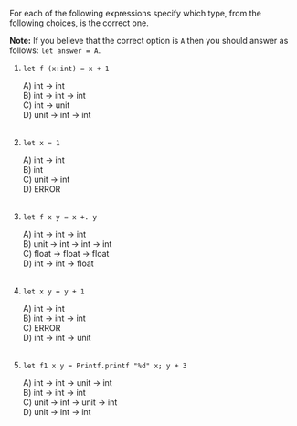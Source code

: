 For each of the following expressions specify which type, from the following choices, is the correct one.

**Note:** If you believe that the correct option is `A` then you should answer as follows: `let answer = A`.

1. `let f (x:int) = x + 1`

    A) int -> int<br />
    B) int -> int -> int<br />
    C) int -> unit<br />
    D) unit -> int -> int<br /><br />

2. `let x = 1`

    A) int -> int<br />
    B) int<br />
    C) unit -> int<br />
    D) ERROR<br /><br />

3. `let f x y = x +. y`

    A) int -> int -> int<br />
    B) unit -> int -> int -> int<br />
    C) float -> float -> float<br />
    D) int -> int -> float<br /><br />

4. `let x y = y + 1`

    A) int -> int<br />
    B) int -> int -> int<br />
    C) ERROR<br />
    D) int -> int -> unit<br /><br />

5. `let f1 x y = Printf.printf "%d" x; y + 3`

    A) int -> int -> unit -> int<br />
    B) int -> int -> int<br />
    C) unit -> int -> unit -> int<br />
    D) unit -> int -> int<br /><br />